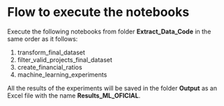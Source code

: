 # Flow to execute the notebooks
Execute the following notebooks from folder **Extract_Data_Code** in the same order as it follows:
1. transform_final_dataset
2. filter_valid_projects_final_dataset
3. create_financial_ratios
4. machine_learning_experiments

All the results of the experiments will be saved in the folder **Output** as an Excel file with the name **Results_ML_OFICIAL**.